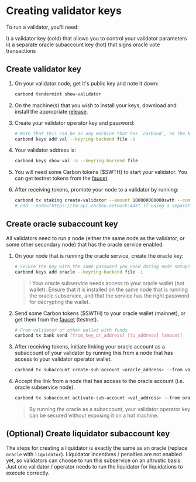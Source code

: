 
# Creating validator keys

To run a validator, you'll need:

i)  a validator key (cold) that allows you to control your validator parameters
ii) a separate oracle subaccount key (hot) that signs oracle vote transactions

## Create validator key

1. On your validator node, get it's public key and note it down:

      ```bash
      carbond tendermint show-validator
      ```

2. On the machine(s) that you wish to install your keys, download and install the appropriate [release](https://github.com/Switcheo/carbon-bootstrap/releases).

3. Create your validator operator key and password:

    ```bash
    # Note that this can be on any machine that has `carbond`, so the key can be kept secure, separate from the validator machine.
    carbond keys add val --keyring-backend file -i
    ```

4. Your validator address is:

    ```bash
    carbond keys show val -a --keyring-backend file
    ```

5. You will need some Carbon tokens ($SWTH) to start your validator. You can get testnet tokens from the [faucet](https://test-faucet.carbon.network).

6. After receiving tokens, promote your node to a validator by running:

    ```bash
    carbond tx staking create-validator --amount 100000000000swth --commission-max-change-rate "0.025" --commission-max-rate "0.20" --commission-rate "0.05" --details "Some details about your validator" --from val --pubkey='PublicKeyFromStep1' --moniker "NameForYourValidator" --min-self-delegation "1" --fees 100000000swth --gas 300000 --chain-id <chain_id> --keyring-backend file
    # add --node="https://tm-api.carbon.network:443" if using a separate machine
    ```

## Create oracle subaccount key

All validators need to run a node (either the same node as the validator, or some other secondary node) that has the oracle service enabled.

1. On your node that is running the oracle service, create the oracle key:

    ```bash
    # Secure the key with the same password you used during node setup!
    carbond keys add oracle --keyring-backend file -i
    ```

    >! Your oracle subservice needs access to your oracle wallet (hot wallet). Ensure that it is installed on the same node that is running the oracle subservice, and that the service has the right password for decrypting the wallet.

2. Send some Carbon tokens ($SWTH) to your oracle wallet (mainnet), or get them from the [faucet](https://test-faucet.carbon.network) (testnet).

    ```bash
    # From validator or other wallet with funds
    carbond tx bank send [from_key_or_address] [to_address] [amount]
    ```

3. After receiving tokens, initiate linking your oracle account as a subaccount of your validator by running this from a node that has access to your validator operator wallet.

    ```bash
    carbond tx subaccount create-sub-account <oracle_address> --from val --fees 100000000swth  --gas 300000 --chain-id <chain_id> --keyring-backend file -y
    ```

4. Accept the link from a node that has access to the oracle account (i.e. oracle subservice node).

    ```bash
    carbond tx subaccount activate-sub-account <val_address> --from oracle --fees 100000000swth --gas 300000 --chain-id <chain_id> --keyring-backend file -y
    ```

    > By running the oracle as a subaccount, your validator operator key can be secured without exposing it on a hot machine.

## (Optional) Create liquidator subaccount key

The steps for creating a liquidator is exactly the same as an oracle (replace `oracle` with `liquidator`). Liquidator incentives / penalties are not enabled yet, so validators can choose to run this subservice on an altrustic basis. Just one validator / operator needs to run the liquidator for liquidations to execute correctly.
